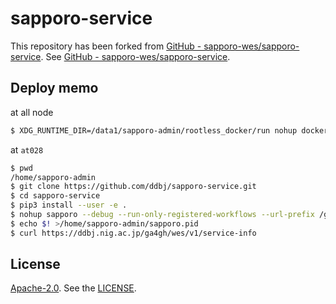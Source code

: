 # sapporo-service

This repository has been forked from [GitHub - sapporo-wes/sapporo-service](https://github.com/sapporo-wes/sapporo-service).
See [GitHub - sapporo-wes/sapporo-service](https://github.com/sapporo-wes/sapporo-service).

## Deploy memo

at all node

```bash
$ XDG_RUNTIME_DIR=/data1/sapporo-admin/rootless_docker/run nohup dockerd-rootless.sh --storage-driver vfs > /data1/sapporo-admin/rootless_docker/log.txt 2>&1 &
```

at `at028`

```bash
$ pwd
/home/sapporo-admin
$ git clone https://github.com/ddbj/sapporo-service.git
$ cd sapporo-service
$ pip3 install --user -e .
$ nohup sapporo --debug --run-only-registered-workflows --url-prefix /ga4gh/wes/v1 --host 0.0.0.0 --port 1122 --run-sh /home/sapporo-admin/sapporo-service/sapporo/run.sh --run-dir /home/sapporo-admin/sapporo-service/sapporo/run >/home/sapporo-admin/sapporo.log 2>&1 &
$ echo $! >/home/sapporo-admin/sapporo.pid
$ curl https://ddbj.nig.ac.jp/ga4gh/wes/v1/service-info
```

## License

[Apache-2.0](https://www.apache.org/licenses/LICENSE-2.0). See the [LICENSE](https://github.com/ddbj/sapporo-service/blob/main/LICENSE).
